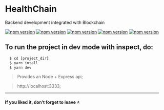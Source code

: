 # HealthChain
Backend development integrated with Blockchain

[![npm version](https://badgen.net/npm/v/sequelize)](https://www.npmjs.com/package/sequelize)
[![npm version](https://badgen.net/npm/v/express)](https://badgen.net/npm/v/express)
[![npm version](https://badgen.net/badge/icon/postgresql?icon=postgresql&label)](https://badgen.net/badge/icon/postgresql?icon=postgresql&label)
[![npm version](https://badgen.net/badge/icon/airbnb?icon=airbnb&label)](https://badgen.net/badge/icon/airbnb?icon=airbnb&label)
[![npm version](https://badgen.net/npm/v/yarn)](https://badgen.net/npm/v/yarn)

## To run the project in dev mode with inspect, do:

```cmd
  $ cd [project_dir]
  $ yarn intall
  $ yarn dev
```

> Provides an Node + Express api;

> http://localhost:3333;
---

#### If you liked it, don't forget to leave :star:
